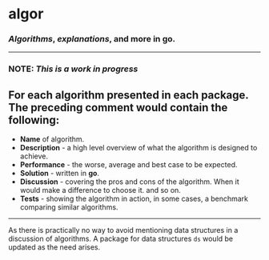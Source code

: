 # algor

### *Algorithms*, *explanations*, and more in **go**.

---

### NOTE: *This is a work in progress*

## For each algorithm presented in each package. The preceding comment would contain the following:

-   **Name** of algorithm.
-   **Description** - a high level overview of what the algorithm is designed to achieve.
- **Performance** - the worse, average and best case to be expected.
-   **Solution** - written in **go**.
-   **Discussion** - covering the pros and cons of the algorithm. When it would make a difference to choose it. and so on.
- **Tests** - showing the algorithm in action, in some cases, a benchmark comparing similar algorithms.

---

As there is practically no way to avoid mentioning data structures in a discussion of algorithms. A package for data structures `ds` would be updated as the need arises.